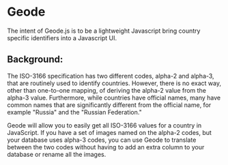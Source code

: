 Geode
=====

The intent of Geode.js is to be a lightweight Javascript bring country specific identifiers into a Javascript UI.  

## Background:

The ISO-3166 specification has two different codes, alpha-2 and alpha-3, that are routinely used to identify countries.
However, there is no exact way, other than one-to-one mapping, of deriving the alpha-2 value from the alpha-3 value.
Furthermore, while countries have official names, many have common names that are significantly different from the
official name, for example "Russia" and the "Russian Federation."  

Geode will allow you to easily get all ISO-3166 values for a country in JavaScript. If you have a set of images named 
on the alpha-2 codes, but your database uses alpha-3 codes, you can use Geode to translate between the two codes
without having to add an extra column to your database or rename all the images.
